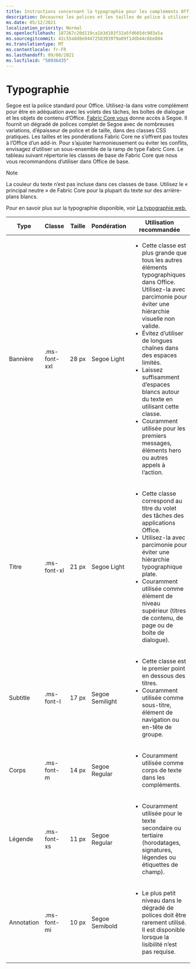 ```yaml
---
title: Instructions concernant la typographie pour les compléments Office
description: Découvrez les polices et les tailles de police à utiliser dans les Office de police.
ms.date: 05/12/2021
localization_priority: Normal
ms.openlocfilehash: 187267c20d119ca1b3d103f32a5fd665dc903a5a
ms.sourcegitcommit: 42c55a8d8e0447258393979a09f1ddb44c6be884
ms.translationtype: MT
ms.contentlocale: fr-FR
ms.lasthandoff: 09/08/2021
ms.locfileid: "58936435"
---
```

# <a name="typography"></a>Typographie

Segoe est la police standard pour Office. Utilisez-la dans votre complément pour être en adéquation avec les volets des tâches, les boîtes de dialogue et les objets de contenu d’Office. [Fabric Core vous](fabric-core.md) donne accès à Segoe. Il fournit un dégradé de polices complet de Segoe avec de nombreuses variations, d’épaisseur de police et de taille, dans des classes CSS pratiques. Les tailles et les pondérations Fabric Core ne s’offrent pas toutes à l’Office d’un add-in. Pour s’ajuster harmonieusement ou éviter les conflits, envisagez d’utiliser un sous-ensemble de la ramp de type Fabric Core. Le tableau suivant répertorie les classes de base de Fabric Core que nous vous recommandons d’utiliser dans Office de base.

> [!NOTE]
> La couleur du texte n’est pas incluse dans ces classes de base. Utilisez le « principal neutre » de Fabric Core pour la plupart du texte sur des arrière-plans blancs.
>
> Pour en savoir plus sur la typographie disponible, voir [La typographie web.](https://developer.microsoft.com/fluentui#/styles/web/typography)

|Type |Classe |Taille |Pondération |Utilisation recommandée |
|------ |----- |---- |------ |----------------- |
|Bannière|.ms-font-xxl |28 px | Segoe Light |<ul><li>Cette classe est plus grande que tous les autres éléments typographiques dans Office. Utilisez-la avec parcimonie pour éviter une hiérarchie visuelle non valide.</li><li>Évitez d’utiliser de longues chaînes dans des espaces limités.</li><li>Laissez suffisamment d’espaces blancs autour du texte en utilisant cette classe.</li><li>Couramment utilisée pour les premiers messages, éléments hero ou autres appels à l’action.</li></ul> |
|Titre|.ms-font-xl |21 px |Segoe Light | <ul><li>Cette classe correspond au titre du volet des tâches des applications Office.</li><li>Utilisez-la avec parcimonie pour éviter une hiérarchie typographique plate.</li><li>Couramment utilisée comme élément de niveau supérieur (titres de contenu, de page ou de boîte de dialogue).</li></ul> |
|Subtitle|.ms-font-l |17 px |Segoe Semilight | <ul><li>Cette classe est le premier point en dessous des titres.</li><li>Couramment utilisée comme sous-titre, élément de navigation ou en-tête de groupe.</li><ul> |
|Corps|.ms-font-m |14 px |Segoe Regular |<ul><li>Couramment utilisée comme corps de texte dans les compléments.</li><ul>|
|Légende|.ms-font-xs |11 px | Segoe Regular |<ul><li>Couramment utilisée pour le texte secondaire ou tertiaire (horodatages, signatures, légendes ou étiquettes de champ).</li><ul>|
|Annotation|.ms-font-mi |10 px |Segoe Semibold |<ul><li>Le plus petit niveau dans le dégradé de polices doit être rarement utilisé. Il est disponible lorsque la lisibilité n’est pas requise.</li><ul>|
